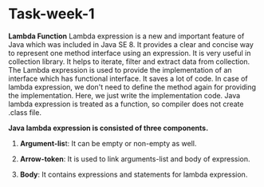 # Task-week-1
**Lambda Function**
Lambda expression is a new and important feature of Java which was included in Java SE 8. It provides a clear and concise way to represent one method interface using an expression. It is very useful in collection library. It helps to iterate, filter and extract data from collection.
The Lambda expression is used to provide the implementation of an interface which has functional interface. It saves a lot of code. In case of lambda expression, we don't need to define the method again for providing the implementation. Here, we just write the implementation code.
Java lambda expression is treated as a function, so compiler does not create .class file.

**Java lambda expression is consisted of three components.**

1) **Argument-lis**t: It can be empty or non-empty as well.

2) **Arrow-token**: It is used to link arguments-list and body of expression.

3) **Body**: It contains expressions and statements for lambda expression.

   

